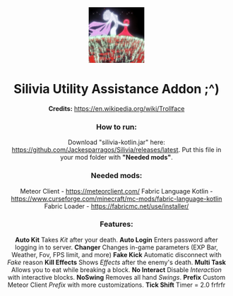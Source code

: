 <div align="center">
  <img src="/src/main/resources/assets/silivia/icon.png" alt="logo" width="25%"/>
  <h1>Silivia Utility Assistance Addon ;^)</h1>

__Credits:__ https://en.wikipedia.org/wiki/Trollface

### How to run:
 Download "silivia-kotlin.jar" here: https://github.com/Jackesparragos/Silivia/releases/latest.
 Put this file in your mod folder with __"Needed mods"__.

### Needed mods:
 Meteor Client - https://meteorclient.com/
 Fabric Language Kotlin - https://www.curseforge.com/minecraft/mc-mods/fabric-language-kotlin
 Fabric Loader - https://fabricmc.net/use/installer/

### Features:  
 __Auto Kit__ Takes _Kit_ after your death.
 __Auto Login__ Enters password after logging in to server.
 __Changer__ Changes in-game parameters (EXP Bar, Weather, Fov, FPS limit, and more)
 __Fake Kick__ Automatic disconnect with _Fake_ reason
 __Kill Effects__ Shows _Effects_ after the enemy's death.
 __Multi Task__ Allows you to eat while breaking a block.
 __No Interact__ Disable _Interaction_ with interactive blocks.
 __NoSwing__ Removes all hand _Swings_.
 __Prefix__ Custom Meteor Client _Prefix_ with more customizations.
 __Tick Shift__ Timer = 2.0 frfrfr

</div>
